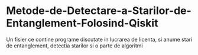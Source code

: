 # Metode-de-Detectare-a-Starilor-de-Entanglement-Folosind-Qiskit
Un fisier ce contine programe discutate in lucrarea de licenta, si anume stari de entanglement, detectia starilor si o parte de algoritmi
